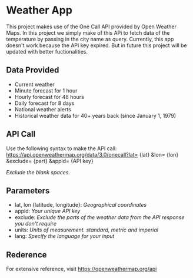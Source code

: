 
# Weather App


This project makes use of the One Call API provided by Open Weather Maps.
In this project we simply make of this APi to fetch data of the temperature by passing in the city name as query.
Currently, this app doesn't work because the API key expired.
But in future this project will be updated with better fuctionalities.



## Data Provided

- Current weather
- Minute forecast for 1 hour
- Hourly forecast for 48 hours
- Daily forecast for 8 days
- National weather alerts
- Historical weather data for 40+ years back (since January 1, 1979)




## API Call
 Use the following syntax to make the API call:
 https://api.openweathermap.org/data/3.0/onecall?lat= {lat} &lon= {lon} &exclude= {part} &appid= {API key}

 *Exclude the blank spaces.*
## Parameters

- lat, lon {latitude, longitude}: <Required> *Geographical coordinates*
- appid: <Required> *Your unique API key*
- exclude: <Optional> *Exclude the parts of the weather data from the API response you don't require*
- units: <Optional> *Units of measurement. standard, metric and imperial*
- lang: <Optional> *Specify the language for your input*
## Rederence

For extensive reference, visit https://openweathermap.org/api

